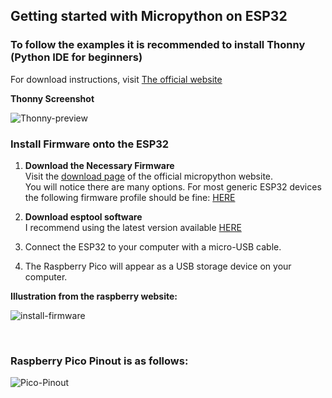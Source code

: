 ## Getting started with Micropython on ESP32

### To follow the examples it is recommended to install Thonny (Python IDE for beginners)

For download instructions, visit [The official website](https://thonny.org "Official Thonny Website")

__Thonny Screenshot__

![Thonny-preview](images/thonny.png)
<br />

### Install Firmware onto the ESP32

1. **Download the Necessary Firmware** <br />
Visit the [download page](https://micropython.org/download/) of the official micropython website. <br />
You will notice there are many options. For most generic ESP32 devices the following firmware profile should be fine: [HERE](https://micropython.org/download/esp32/)

2. **Download esptool software** <br />
I recommend using the latest version available [HERE](https://github.com/espressif/esptool)

3. Connect the ESP32 to your computer with a micro-USB cable.

4. The Raspberry Pico will appear as a USB storage device on your computer.


__Illustration from the raspberry website:__

![install-firmware](images/install-firmware.webp)

<br />

### Raspberry Pico Pinout is as follows:

![Pico-Pinout](images/pico_pinout.png)
